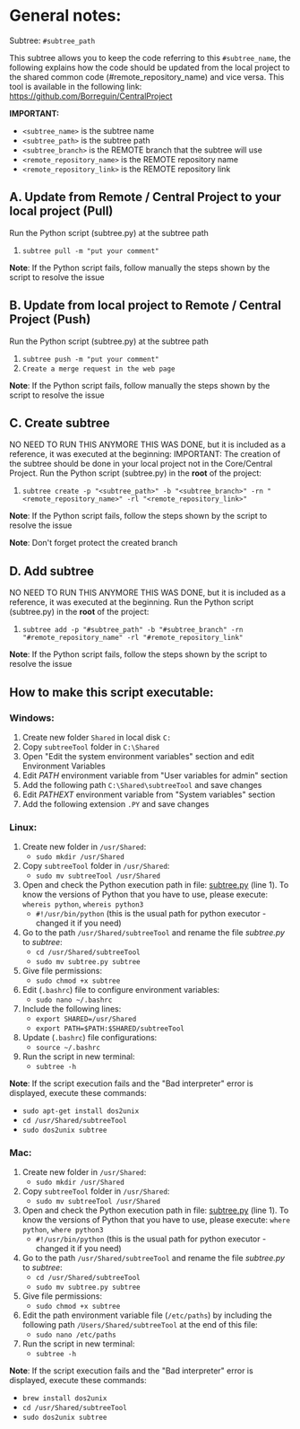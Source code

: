 # General notes:
Subtree: `#subtree_path`

This subtree allows you to keep the code referring to this `#subtree_name`, the following explains how the
code should be updated from the local project to the shared common code (#remote_repository_name) and vice versa.
This tool is available in the following link: https://github.com/Borreguin/CentralProject

**IMPORTANT:**

- `<subtree_name>` is the subtree name
- `<subtree_path>` is the subtree path
- `<subtree_branch>` is the REMOTE branch that the subtree will use
- `<remote_repository_name>` is the REMOTE repository name
- `<remote_repository_link>` is the REMOTE repository link

## A. Update from Remote / Central Project to your local project (Pull)
Run the Python script (subtree.py) at the subtree path

1. `subtree pull -m "put your comment"`

**Note**: If the Python script fails, follow manually the steps shown by the script to resolve the issue

## B. Update from local project to Remote / Central Project (Push)
Run the Python script (subtree.py) at the subtree path

1. `subtree push -m "put your comment"`
2. `Create a merge request in the web page`

**Note**: If the Python script fails, follow manually the steps shown by the script to resolve the issue

## C. Create subtree
NO NEED TO RUN THIS ANYMORE THIS WAS DONE, but it is included as a reference, it was executed at the beginning:
IMPORTANT: The creation of the subtree should be done in your local project not in the Core/Central Project.
Run the Python script (subtree.py) in the **root** of the project:

1. `subtree create -p "<subtree_path>" -b "<subtree_branch>" -rn "<remote_repository_name>" -rl "<remote_repository_link>"`

**Note**: If the Python script fails, follow the steps shown by the script to resolve the issue

**Note**: Don't forget protect the created branch


## D. Add subtree
NO NEED TO RUN THIS ANYMORE THIS WAS DONE, but it is included as a reference, it was executed at the beginning.
Run the Python script (subtree.py) in the **root** of the project:

1. `subtree add -p "#subtree_path" -b "#subtree_branch" -rn "#remote_repository_name" -rl "#remote_repository_link"`

**Note**: If the Python script fails, follow the steps shown by the script to resolve the issue

## How to make this script executable:
### Windows:
1. Create new folder `Shared` in local disk `C:`
2. Copy `subtreeTool` folder in `C:\Shared`
3. Open "Edit the system environment variables" section and edit Environment Variables
4. Edit _PATH_ environment variable from "User variables for admin" section
5. Add the following path `C:\Shared\subtreeTool` and save changes
6. Edit _PATHEXT_ environment variable from "System variables" section
7. Add the following extension `.PY` and save changes

### Linux:
1. Create new folder in `/usr/Shared`:
   - `sudo mkdir /usr/Shared`
2. Copy `subtreeTool` folder in `/usr/Shared`:
   - `sudo mv subtreeTool /usr/Shared`
3. Open and check the Python execution path in 
file: [subtree.py](https://github.com/Borreguin/CentralProject/blob/b93d0c0fe7b13d0f885656d9dcc6d579f3be9ceb/subtreeTool/subtree.py) (line 1). 
To know the versions of Python that you have to use, please execute: `whereis python`, `whereis python3` 
   - `#!/usr/bin/python` (this is the usual path for python executor - changed it if you need)
4. Go to the path `/usr/Shared/subtreeTool` and rename the file _subtree.py_ to _subtree_:
   - `cd /usr/Shared/subtreeTool`
   - `sudo mv subtree.py subtree`
5. Give file permissions:
   - `sudo chmod +x subtree`
6. Edit (`.bashrc`) file to configure environment variables:
   - `sudo nano ~/.bashrc` 
7. Include the following lines:
   - `export SHARED=/usr/Shared`
   - `export PATH=$PATH:$SHARED/subtreeTool`
8. Update (`.bashrc`) file configurations:
   - `source ~/.bashrc`
9. Run the script in new terminal:
   - `subtree -h`

**Note**: If the script execution fails and the "Bad interpreter" error is displayed, execute these commands:
   - `sudo apt-get install dos2unix`
   - `cd /usr/Shared/subtreeTool`
   - `sudo dos2unix subtree`


### Mac:
1. Create new folder in `/usr/Shared`:
   - `sudo mkdir /usr/Shared`
2. Copy `subtreeTool` folder in `/usr/Shared`:
   - `sudo mv subtreeTool /usr/Shared`
3. Open and check the Python execution path in 
file: [subtree.py](https://github.com/Borreguin/CentralProject/blob/b93d0c0fe7b13d0f885656d9dcc6d579f3be9ceb/subtreeTool/subtree.py) (line 1). 
To know the versions of Python that you have to use, please execute: `where python`, `where python3`
   - `#!/usr/bin/python` (this is the usual path for python executor - changed it if you need)
4. Go to the path `/usr/Shared/subtreeTool` and rename the file _subtree.py_ to _subtree_:
   - `cd /usr/Shared/subtreeTool`
   - `sudo mv subtree.py subtree`
5. Give file permissions:
   - `sudo chmod +x subtree`
6. Edit the path environment variable file (`/etc/paths`) by including the following path `/Users/Shared/subtreeTool` at the end of this file:
   - `sudo nano /etc/paths` 
7. Run the script in new terminal:
   - `subtree -h`

**Note**: If the script execution fails and the "Bad interpreter" error is displayed, execute these commands:
   - `brew install dos2unix`
   - `cd /usr/Shared/subtreeTool`
   - `sudo dos2unix subtree`